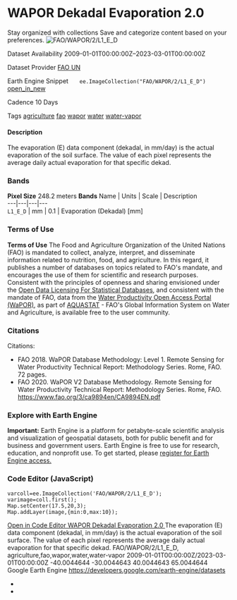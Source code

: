  
#  WAPOR Dekadal Evaporation 2.0 
Stay organized with collections  Save and categorize content based on your preferences. 
![FAO/WAPOR/2/L1_E_D](https://developers.google.com/earth-engine/datasets/images/FAO/FAO_WAPOR_2_L1_E_D_sample.png) 

Dataset Availability
    2009-01-01T00:00:00Z–2023-03-01T00:00:00Z 

Dataset Provider
     [ FAO UN ](https://wapor.apps.fao.org/catalog/WAPOR_2/1/L1_E_D) 

Earth Engine Snippet
     `    ee.ImageCollection("FAO/WAPOR/2/L1_E_D")   ` [ open_in_new ](https://code.earthengine.google.com/?scriptPath=Examples:Datasets/FAO/FAO_WAPOR_2_L1_E_D) 

Cadence
    10 Days 

Tags
     [agriculture](https://developers.google.com/earth-engine/datasets/tags/agriculture) [fao](https://developers.google.com/earth-engine/datasets/tags/fao) [wapor](https://developers.google.com/earth-engine/datasets/tags/wapor) [water](https://developers.google.com/earth-engine/datasets/tags/water) [water-vapor](https://developers.google.com/earth-engine/datasets/tags/water-vapor)
#### Description
The evaporation (E) data component (dekadal, in mm/day) is the actual evaporation of the soil surface. The value of each pixel represents the average daily actual evaporation for that specific dekad.
### Bands
**Pixel Size** 248.2 meters 
**Bands**
Name | Units | Scale | Description  
---|---|---|---  
`L1_E_D` | mm | 0.1 | Evaporation (Dekadal) [mm]  
### Terms of Use
**Terms of Use**
The Food and Agriculture Organization of the United Nations (FAO) is mandated to collect, analyze, interpret, and disseminate information related to nutrition, food, and agriculture. In this regard, it publishes a number of databases on topics related to FAO's mandate, and encourages the use of them for scientific and research purposes. Consistent with the principles of openness and sharing envisioned under the [Open Data Licensing For Statistical Databases](http://www.fao.org/3/ca7570en/ca7570en.pdf), and consistent with the mandate of FAO, data from the [Water Productivity Open Access Portal (WaPOR)](https://wapor.apps.fao.org/home/WAPOR_2/1), as part of [AQUASTAT](http://www.fao.org/aquastat/en/) - FAO's Global Information System on Water and Agriculture, is available free to the user community.
### Citations
Citations:
  * FAO 2018. WaPOR Database Methodology: Level 1. Remote Sensing for Water Productivity Technical Report: Methodology Series. Rome, FAO. 72 pages.
  * FAO 2020. WaPOR V2 Database Methodology. Remote Sensing for Water Productivity Technical Report: Methodology Series. Rome, FAO. <https://www.fao.org/3/ca9894en/CA9894EN.pdf>


### Explore with Earth Engine
**Important:** Earth Engine is a platform for petabyte-scale scientific analysis and visualization of geospatial datasets, both for public benefit and for business and government users. Earth Engine is free to use for research, education, and nonprofit use. To get started, please [register for Earth Engine access.](https://console.cloud.google.com/earth-engine)
### Code Editor (JavaScript)
```
varcoll=ee.ImageCollection('FAO/WAPOR/2/L1_E_D');
varimage=coll.first();
Map.setCenter(17.5,20,3);
Map.addLayer(image,{min:0,max:10});
```
[ Open in Code Editor ](https://code.earthengine.google.com/?scriptPath=Examples:Datasets/FAO/FAO_WAPOR_2_L1_E_D)
[ WAPOR Dekadal Evaporation 2.0 ](https://developers.google.com/earth-engine/datasets/catalog/FAO_WAPOR_2_L1_E_D)
The evaporation (E) data component (dekadal, in mm/day) is the actual evaporation of the soil surface. The value of each pixel represents the average daily actual evaporation for that specific dekad.
FAO/WAPOR/2/L1_E_D, agriculture,fao,wapor,water,water-vapor 
2009-01-01T00:00:00Z/2023-03-01T00:00:00Z
-40.0044644 -30.0044643 40.0044643 65.0044644 
Google Earth Engine
https://developers.google.com/earth-engine/datasets
  * [ ](https://doi.org/https://wapor.apps.fao.org/catalog/WAPOR_2/1/L1_E_D)
  * [ ](https://doi.org/https://developers.google.com/earth-engine/datasets/catalog/FAO_WAPOR_2_L1_E_D)


